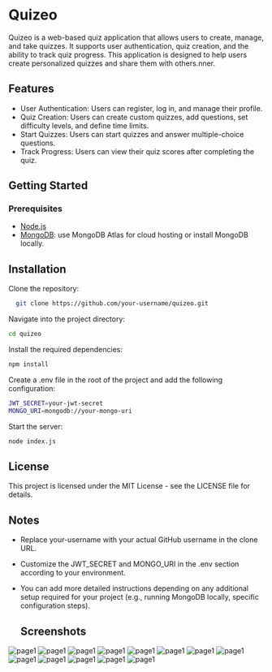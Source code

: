 # Quizeo
Quizeo is a web-based quiz application that allows users to create, manage, and take quizzes. It supports user authentication, quiz creation, and the ability to track quiz progress. 
This application is designed to help users create personalized quizzes and share them with others.nner.

## Features
- User Authentication: Users can register, log in, and manage their profile.
- Quiz Creation: Users can create custom quizzes, add questions, set difficulty levels, and define time limits.
- Start Quizzes: Users can start quizzes and answer multiple-choice questions.
- Track Progress: Users can view their quiz scores after completing the quiz.

## Getting Started

### Prerequisites
- [Node.js ](https://nodejs.org/en) 
- [MongoDB](https://www.mongodb.com/products/platform/atlas-database): use MongoDB Atlas for cloud hosting or install MongoDB locally.
  

## Installation

Clone the repository:
```bash
  git clone https://github.com/your-username/quizeo.git
```
Navigate into the project directory:
```bash
cd quizeo
```
Install the required dependencies:
```bash
npm install
```
Create a .env file in the root of the project and add the following configuration:
```bash
JWT_SECRET=your-jwt-secret
MONGO_URI=mongodb://your-mongo-uri
```
Start the server:
```bash
node index.js
```

## License
This project is licensed under the MIT License - see the LICENSE file for details.

## Notes
- Replace your-username with your actual GitHub username in the clone URL.
- Customize the JWT_SECRET and MONGO_URI in the .env section according to your environment.
- You can add more detailed instructions depending on any additional setup required for your project (e.g., running MongoDB locally, specific configuration steps).

  ## Screenshots

![page1](img/page1.png)
![page1](img/page2.png)
![page1](img/page3.png)
![page1](img/page4.png)
![page1](img/page5.png)
![page1](img/page6.png)
![page1](img/page7.png)
![page1](img/page7.1.png)
![page1](img/page8.png)
![page1](img/page9.png)
![page1](img/page9.1.png)
![page1](img/page9.2.png)
![page1](img/page10.png)
